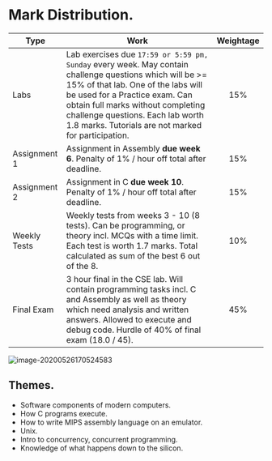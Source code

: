 # Mark Distribution.

| Type         | Work                                                         | Weightage |
| ------------ | ------------------------------------------------------------ | :-------: |
| Labs         | Lab exercises due `17:59 or 5:59 pm, Sunday` every week. May contain challenge questions which will be >= 15% of that lab. One of the labs will be used for a Practice exam. Can obtain full marks without completing challenge questions. Each lab worth 1.8 marks. Tutorials are not marked for participation. |    15%    |
| Assignment 1 | Assignment in Assembly **due week 6**. Penalty of 1% / hour off total after deadline. |    15%    |
| Assignment 2 | Assignment in C **due week 10**. Penalty of 1% / hour off total after deadline. |    15%    |
| Weekly Tests | Weekly tests from weeks 3 - 10 (8 tests). Can be programming, or theory incl. MCQs with a time limit. Each test is worth 1.7 marks. Total calculated as sum of the best 6 out of the 8. |    10%    |
| Final Exam   | 3 hour final in the CSE lab. Will contain programming tasks incl. C and Assembly as well as theory which need analysis and written answers. Allowed to execute and debug code. Hurdle of 40% of final exam (18.0 / 45). |    45%    |

![image-20200526170524583](C:\Users\subra\Documents\Notes\UNSW\20T2\1521Comp\markDistribution.assets\image-20200526170524583.png)





## Themes.

*   Software components of modern computers.
*   How C programs execute.
*   How to write MIPS assembly language on an emulator.
*   Unix.
*   Intro to concurrency, concurrent programming.
*   Knowledge of what happens down to the silicon.